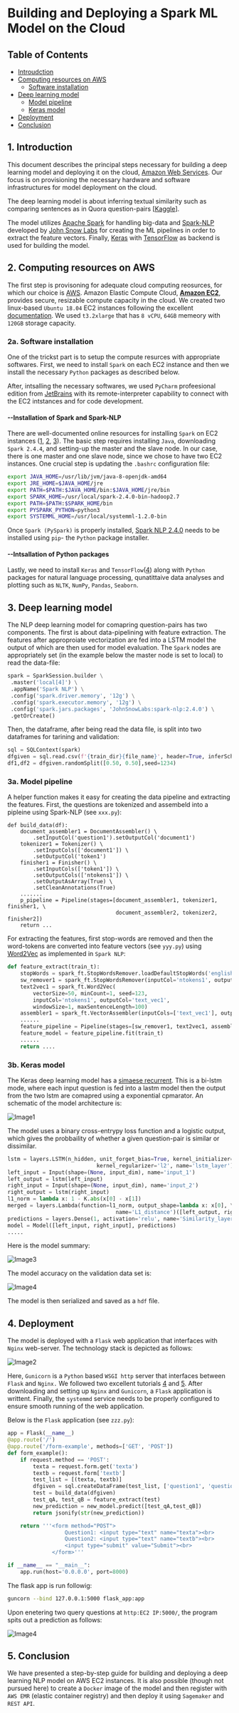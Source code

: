 # Building and Deploying a Spark ML Model on the Cloud
## Table of Contents  

* [Introudction](#ab)  
* [Computing resources on AWS](#ac) 
  * [Software installation](#ae)
* [Deep learning model](#af)
  * [Model pipeline](#ag)
  * [Keras model](#ah)
* [Deployment](#ai)
* [Conclusion](#aj)

<a name = "ab"/>

## 1. Introduction
This document describes the principal steps necessary for building a deep learning model and deploying it on the cloud, [Amazon Web Services](https://aws.amazon.com/). Our focus is on provisioning the necessary hardware and software infrastructures for model deployment on the cloud. 

The deep learning model is about inferring textual similarity such as comparing sentences as in Quora question-pairs [[Kaggle](https://www.kaggle.com/c/quora-question-pairs)]. 

The model utilizes [Apache Spark](https://spark.apache.org/) for handling big-data and [Spark-NLP](https://github.com/JohnSnowLabs/spark-nlp) developed by [John Snow Labs](https://www.johnsnowlabs.com/) for creating the ML pipelines in order to extract the feature vectors. Finally, [Keras](https://keras.io/) with [TensorFlow](https://www.tensorflow.org/) as backend is used for building the model. 
<a name ="ac"/>

## 2. Computing resources on AWS
The first step is provisoning for adequate cloud computing reosurces, for which our choice is [AWS](https://aws.amazon.com/). Amazon Elastic Compute Cloud, [**Amazon EC2**](https://docs.aws.amazon.com/AWSEC2/latest/UserGuide/Instances.html), provides secure, resizable compute capacity in the cloud. We created two linux-based ``Ubuntu 18.04`` EC2 instances following the excellent [documentation](https://docs.aws.amazon.com/AWSEC2/latest/UserGuide/EC2_GetStarted.html#ec2-launch-instance). We used ``t3.2xlarge`` that has ``8 vCPU``, ``64GB`` memeory with ``120GB`` storage capacity.  
<a name ="ae"/>

### 2a. Software installation
One of the trickst part is to setup the compute resurces with appropriate softwares. First, we need to install ```Spark``` on each EC2 instance and then we install the necessary ```Python``` packages as described below. 

After, intsalling the necessary softwares, we used ```PyCharm``` profeesional edition from [JetBrains](https://www.jetbrains.com/pycharm/) with its remote-interpreter capability to connect with the EC2 intstances and for code development. 

#### --Installation of Spark and Spark-NLP
There are well-documented online resources for installing ```Spark``` on EC2 instances ([1](https://github.com/tkachuksergiy/aws-spark-nlp), [2](https://computingforgeeks.com/how-to-install-apache-spark-on-ubuntu-debian/), [3](https://blog.insightdatascience.com/simply-install-spark-cluster-mode-341843a52b88)). The basic step requires installing ```Java```, downloading ```Spark 2.4.4```, and setting-up the master and the slave node. In our case, there is one master and one slave node, since we chose to have two EC2 instances. One crucial step is updating the ```.bashrc``` configuration file:
```bash
export JAVA_HOME=/usr/lib/jvm/java-8-openjdk-amd64
export JRE_HOME=$JAVA_HOME/jre
export PATH=$PATH:$JAVA_HOME/bin:$JAVA_HOME/jre/bin
export SPARK_HOME=/usr/local/spark-2.4.0-bin-hadoop2.7
export PATH=$PATH:$SPARK_HOME/bin
export PYSPARK_PYTHON=python3
export SYSTEMML_HOME=/usr/local/systemml-1.2.0-bin
```
Once ```Spark (PySpark)``` is properly installed, [Spark NLP 2.4.0]((https://github.com/JohnSnowLabs/spark-nlp)) needs to be installed using ```pip```- the ```Python``` package installer. 

#### --Intsallation of Python packages
Lastly, we need to install ```Keras``` and ```TensorFlow```([4](https://www.pyimagesearch.com/2019/01/30/ubuntu-18-04-install-tensorflow-and-keras-for-deep-learning/)) along with ```Python``` packages for natural language processing, qunatittaive data analyses and plotting such as ```NLTK```, ```NumPy```, ```Pandas```, ```Seaborn```. 
<a name = "af"/>

## 3. Deep learning model
The NLP deep learning model for comapring question-pairs has two components. The first is about data-pipelining with feature extraction. The features after approproiate vectorization are fed into a LSTM model the output of which are then used for model evaluation. The ```Spark``` nodes are appropriately set (in the example below the master node is set to local) to read the data-file:
```python
spark = SparkSession.builder \
 .master('local[4]') \
 .appName('Spark NLP') \
 .config('spark.driver.memory', '12g') \
 .config('spark.executor.memory', '12g') \
 .config('spark.jars.packages', 'JohnSnowLabs:spark-nlp:2.4.0') \
 .getOrCreate()
```
Then, the dataframe, after being read the data file, is split into two dataframes for tarining and validation:
```python
sql = SQLContext(spark)
dfgiven = sql.read.csv(f'{train_dir}{file_name}', header=True, inferSchema=True, escape = '\"')
df1,df2 = dfgiven.randomSplit([0.50, 0.50],seed=1234)
```
<a name ="ag"/>

### 3a. Model pipeline
A helper function makes it easy for creating the data pipeline and extracting the features. First, the questions are tokenized and assembeld into a pipleine using Spark-NLP (see ```xxx.py```): 
```pyton
def build_data(df):
    document_assembler1 = DocumentAssembler() \
        .setInputCol('question1').setOutputCol('document1')
    tokenizer1 = Tokenizer() \
        .setInputCols(['document1']) \
        .setOutputCol('token1')
    finisher1 = Finisher() \
        .setInputCols(['token1']) \
        .setOutputCols(['ntokens1']) \
        .setOutputAsArray(True) \
        .setCleanAnnotations(True)
    .......
    p_pipeline = Pipeline(stages=[document_assembler1, tokenizer1, finisher1, \
                                  document_assembler2, tokenizer2, finisher2])
    return ...
```
For extracting the features, first stop-words are removed and then the word-tokens are converted into feature vectors (see ```yyy.py```)  using [Word2Vec](https://papers.nips.cc/paper/5021-distributed-representations-of-words-and-phrases-and-their-compositionality.pdf) as implemented in ```Spark NLP```:
```python
def feature_extract(train_t):
    stopWords = spark_ft.StopWordsRemover.loadDefaultStopWords('english')
    sw_remover1 = spark_ft.StopWordsRemover(inputCol='ntokens1', outputCol='clean_tokens1', stopWords=stopWords)
    text2vec1 = spark_ft.Word2Vec(
        vectorSize=50, minCount=1, seed=123,
        inputCol='ntokens1', outputCol='text_vec1',
        windowSize=1, maxSentenceLength=100)
    assembler1 = spark_ft.VectorAssembler(inputCols=['text_vec1'], outputCol='features1')
    ......
    feature_pipeline = Pipeline(stages=[sw_remover1, text2vec1, assembler1, sw_remover2, text2vec2, assembler2])
    feature_model = feature_pipeline.fit(train_t)
    ......
    return .... 
```
<a name ="ah"/>

### 3b. Keras model
The Keras deep learning model has a [simaese recurrent](https://www.aaai.org/ocs/index.php/AAAI/AAAI16/paper/viewFile/12195/12023). This is a bi-lstm mode, where each input question is fed into a lastm model then the output from the two lstm are comapred using a exponential cpmarator. An schematic of the model architecture is:

![Image1](https://github.com/sazzad1012/NLP_Project/blob/master/Blstm.png)

The model uses a binary cross-entrypy loss function and a logistic output, which gives the probbaility of whether a given question-pair is similar or dissimilar.
```python
lstm = layers.LSTM(n_hidden, unit_forget_bias=True, kernel_initializer='he_normal',\
                            kernel_regularizer='l2', name='lstm_layer')
left_input = Input(shape=(None, input_dim), name='input_1')
left_output = lstm(left_input)
right_input = Input(shape=(None, input_dim), name='input_2')
right_output = lstm(right_input)
l1_norm = lambda x: 1 - K.abs(x[0] - x[1])
merged = layers.Lambda(function=l1_norm, output_shape=lambda x: x[0], \
                                  name='L1_distance')([left_output, right_output])
predictions = layers.Dense(1, activation='relu', name='Similarity_layer')(merged)
model = Model([left_input, right_input], predictions)
.....
```
Here is the model summary:

![Image3](https://github.com/sazzad1012/NLP_Project/blob/master/ModelSummary1.png)

The model accuracy on the validation data set is:

![Image4](https://github.com/sazzad1012/NLP_Project/blob/master/Acc.png)

The model is then serialized and saved as a ```hdf``` file.
<a name = "ai"/>

## 4. Deployment
The model is deployed with a ```Flask``` web application that interfaces with ```Nginx``` web-server. The technology stack is depicted as follows:

![Image2](https://github.com/sazzad1012/NLP_Project/blob/master/FlaskS.png)

Here, ```Gunicorn``` is a ```Python``` based ```WSGI http``` server that interfaces between ```Flask``` and ```Nginx.``` We followed two excellent tutorials [4](https://medium.com/hackernoon/a-guide-to-scaling-machine-learning-models-in-production-aa8831163846) and [5](https://www.jashds.com/blog/host-your-deep-learning-model-on-aws-free). After downloading and setting up ```Nginx``` and ```Gunicorn```, a ```Flask``` application is writtent. Finally, the ```systemmd``` service needs to be properly configured to ensure smooth running of the web application.

Below is the ```Flask``` application (see ```zzz.py```): 
```python
app = Flask(__name__)
@app.route('/')
@app.route('/form-example', methods=['GET', 'POST']) 
def form_example():
    if request.method == 'POST': 
        texta = request.form.get('texta')
        textb = request.form['textb']
        test_list = [(texta, textb)]
        dfgiven = sql.createDataFrame(test_list, ['question1', 'question2'])
        test = build_data(dfgiven)
        test_qA, test_qB = feature_extract(test)
        new_prediction = new_model.predict([test_qA,test_qB])
        return jsonify(str(new_prediction))

    return '''<form method="POST">
                  Question1: <input type="text" name="texta"><br>
                  Question2: <input type="text" name="textb"><br>
                  <input type="submit" value="Submit"><br>
              </form>'''

if __name__ == "__main__":
    app.run(host='0.0.0.0', port=8000)
```
The flask app is run followig:
```bash
guncorn --bind 127.0.0.1:5000 flask_app:app
```
Upon enetering two query questions at ```http:EC2 IP:5000/```, the program spits out a prediction as follows:

![Image4](https://github.com/sazzad1012/NLP_Project/blob/master/Predict1.png)

<a name = "aj"/>

## 5. Conclusion
We have presented a step-by-step guide for building and deploying a deep learning NLP model on AWS EC2 instances. It is also possible (though not pursued here) to create a ```Docker``` image of the model and then register with ```AWS EMR``` (elastic container registry) and then deploy it using ```Sagemaker``` and ```REST API```. 
